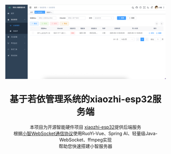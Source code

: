 [![Banners](docs/images/index.png)](https://github.com/dbcjl/RuoYi-xiaozhi)

<h1 align="center">基于若依管理系统的xiaozhi-esp32服务端</h1>

<p align="center">
本项目为开源智能硬件项目
<a href="https://github.com/78/xiaozhi-esp32">xiaozhi-esp32</a>提供后端服务<br/>
根据<a href="https://github.com/78/xiaozhi-esp32/blob/main/docs/websocket.md">小智WebSocket通信协议</a>使用RuoYi-Vue、Spring AI、轻量级Java-WebSocket、ffmpeg实现<br/>
帮助您快速搭建小智服务器
</p>